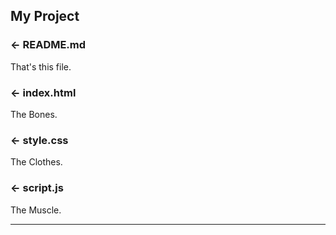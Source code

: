 My Project
------------

### ← README.md

That's this file.

### ← index.html

The Bones.

### ← style.css

The Clothes.

### ← script.js

The Muscle.

-------------------

